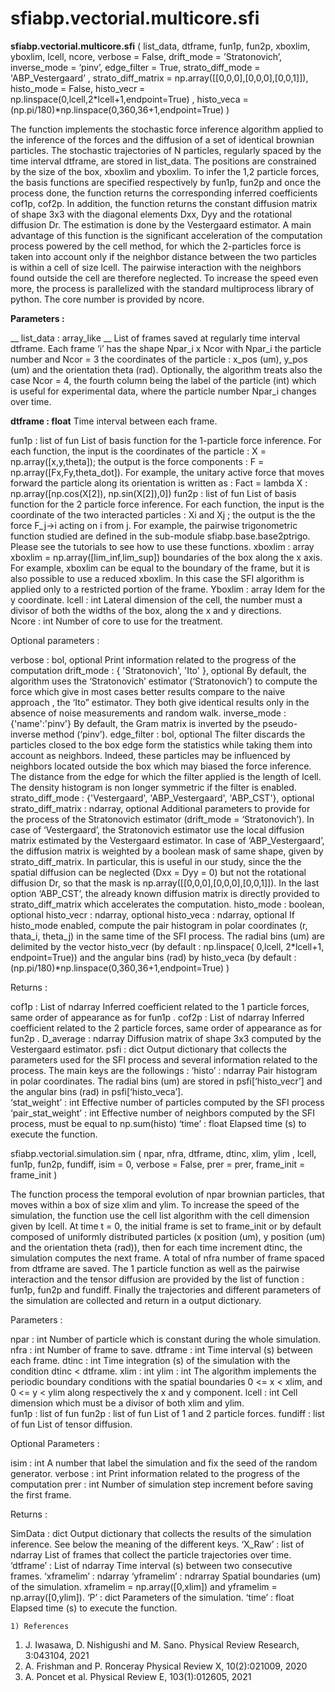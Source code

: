 # sfiabp.vectorial.multicore.sfi

__sfiabp.vectorial.multicore.sfi__ ( list_data, dtframe, fun1p, fun2p, xboxlim, yboxlim, lcell, ncore, verbose = False,  drift_mode = ’Stratonovich’, inverse_mode = ‘pinv’, edge_filter = True,  strato_diff_mode = 'ABP_Vestergaard’ , strato_diff_matrix = np.array([[0,0,0],[0,0,0],[0,0,1]]),  histo_mode = False, histo_vecr = np.linspace(0,lcell,2*lcell+1,endpoint=True) , histo_veca = (np.pi/180)*np.linspace(0,360,36+1,endpoint=True) )

The function implements the stochastic force inference algorithm applied to the inference of the forces and the diffusion of a set of identical brownian particles. The stochastic trajectories of N particles, regularly spaced by the time interval dtframe, are stored in list_data. The positions are constrained by the size of the box, xboxlim and yboxlim. To infer the 1,2 particle forces, the basis functions are specified respectively by fun1p, fun2p and once the process done, the function returns the corresponding inferred coefficients cof1p, cof2p. In addition, the function returns the constant diffusion matrix of shape 3x3 with the diagonal elements Dxx, Dyy and the rotational diffusion Dr. The estimation is done by the Vestergaard estimator. A main advantage of this function is the significant acceleration of the computation process powered by the cell method, for which the 2-particles force is taken into account only if the neighbor distance between the two particles is within a cell of size lcell. The pairwise interaction with the neighbors found outside the cell are therefore neglected. To increase the speed even more, the process is parallelized with the standard multiprocess library of python. The core number is provided by ncore.   

__Parameters :__

__ list_data : array_like __ 
List of frames saved at regularly time interval dtframe. Each frame ‘i’  has the shape Npar_i x Ncor with Npar_i the particle number and Ncor = 3 the coordinates of the particle : x_pos (um), y_pos (um) and the orientation theta (rad). Optionally, the algorithm treats also the case Ncor = 4, the fourth column being the label of the particle (int) which is useful for experimental data, where the particle number Npar_i changes over time. 

__dtframe : float__
Time interval between each frame.

fun1p :  list of fun
List of basis function for the 1-particle force inference. For each function, the input is the coordinates of the particle : X = np.array([x,y,theta]); the output is the force components : F = np.array([Fx,Fy,theta_dot]). For example, the unitary active force that moves forward the particle along its orientation is written as : Fact = lambda X : np.array([np.cos(X[2]), np.sin(X[2]),0])
fun2p : list of fun 
List of basis function for the 2 particle force inference. For each function, the input is the coordinate of the two interacted particles : Xi and Xj ; the output is the the force F_j->i acting on i from j. For example, the pairwise trigonometric function studied are defined in the sub-module  sfiabp.base.base2ptrigo. Please see the tutorials to see how to use these functions. 
xboxlim : array
xboxlim = np.array([lim_inf,lim_sup]) boundaries of the box along the x axis. For example, xboxlim can be equal to the boundary of the frame, but it is also possible to use a reduced xboxlim. In this case the SFI algorithm is applied only to a  restricted portion of the frame. 
Yboxlim : array
Idem for the y coordinate.
lcell :  int 
Lateral dimension of the cell, the number must a divisor of both the widths of the box, along the x and y directions.  
Ncore : int
Number of core to use for the treatment.

Optional parameters :

verbose : bol, optional
Print information related to the progress of the computation
drift_mode : { 'Stratonovich', 'Ito' }, optional
By default, the algorithm uses the ‘Stratonovich’ estimator (‘Stratonovich’) to compute the force which give in most cases better results compare to the naive approach , the ‘Ito” estimator. They both give identical results only in the absence of noise measurements and random walk. 
inverse_mode : {'name':'pinv'}
By default, the Gram matrix is inverted by the pseudo-inverse method (‘pinv’). 
edge_filter : bol, optional
The filter discards the particles closed to the box edge form the statistics while taking them into account as neighbors. Indeed, these particles may be influenced by neighbors located outside the box which may biased the force inference. The distance from the edge for which the filter applied is the length of lcell. The density histogram is non longer symmetric if the filter is enabled. 
strato_diff_mode : {'Vestergaard', 'ABP_Vestergaard', 'ABP_CST'}, optional
strato_diff_matrix : ndarray, optional
Additional parameters to provide for the process of the Stratonovich estimator (drift_mode = ‘Stratonovich’). In case of ‘Vestergaard’, the Stratonovich estimator use the local diffusion matrix estimated by the Vestergaard estimator. In case of ‘ABP_Vestergaard’, the diffusion matrix is weighted by a boolean mask of same shape, given by strato_diff_matrix. In particular, this is useful in our study, since the the spatial diffusion can be neglected (Dxx = Dyy = 0)  but not the rotational diffusion Dr, so that the mask is np.array([[0,0,0],[0,0,0],[0,0,1]]). In the last option ‘ABP_CST’, the already known diffusion matrix is directly provided to strato_diff_matrix which accelerates the computation. 
histo_mode :  boolean, optional
histo_vecr : ndarray, optional
histo_veca : ndarray, optional
If histo_mode enabled, compute the pair histogram in polar coordinates (r, thata_i, theta_j) in the same time of the SFI process. The radial bins (um) are delimited by the vector histo_vecr (by default : np.linspace( 0,lcell, 2*lcell+1, endpoint=True)) and the angular bins (rad) by histo_veca (by default : (np.pi/180)*np.linspace(0,360,36+1,endpoint=True) ) 

Returns :

cof1p :  List of ndarray
Inferred coefficient related to the 1 particle forces, same order of appearance as for fun1p . 
cof2p : List of ndarray
Inferred coefficient related to the 2 particle forces, same order of appearance as for fun2p . 
D_average : ndarray
Diffusion matrix of shape 3x3 computed by the Vestergaard estimator.
psfi : dict
	Output dictionary that collects the parameters used for the SFI process and several information related to the process. The main keys are the followings : 
‘histo’ : ndarray
Pair histogram in polar coordinates. The radial bins (um) are stored in psfi[‘histo_vecr’] and the angular bins (rad) in psfi[‘histo_veca’].  
‘stat_weight’ : int
Effective number of particles computed by the SFI process 
‘pair_stat_weight’ : int 
Effective number of neighbors computed by the SFI process, must be equal to np.sum(histo) 
‘time’ : float
Elapsed time (s) to execute the function.  


sfiabp.vectorial.simulation.sim ( npar, nfra, dtframe, dtinc, xlim, ylim , lcell, fun1p, fun2p, fundiff, isim = 0, verbose = False,  prer = prer, frame_init = frame_init )

The function process the temporal evolution of npar brownian particles, that moves within a box of size xlim and ylim. To increase the speed of the simulation, the function use the cell list algorithm  with the cell dimension given by lcell. At time t = 0, the initial frame is set to frame_init or by default composed of uniformly distributed particles (x position (um), y position (um) and the orientation theta (rad)), then for each time increment dtinc, the simulation computes the next frame. A total of nfra number of frame spaced from dtframe are saved. The 1 particle function as well as the  pairwise interaction and the tensor diffusion are provided by the list of function : fun1p, fun2p and fundiff. Finally the trajectories and different parameters of the simulation are collected and return in a output dictionary.   

Parameters :

npar : int 
Number of particle which is constant during the whole simulation.  
nfra : int 
Number of frame to save. 
dtframe : int
Time interval (s) between each frame.
dtinc : int
Time integration (s) of the simulation with the condition dtinc < dtframe. 
xlim : int
ylim : int
The algorithm implements the periodic boundary conditions with the spatial boundaries 0 <= x < xlim, and 0 <= y < ylim along respectively the x and y component. 
lcell : int
Cell dimension which must be a divisor of both xlim and ylim.    
fun1p : list of fun
fun2p : list of fun 
List of 1 and 2 particle forces. 
fundiff : list of fun
List of tensor diffusion.

Optional Parameters :

isim : int 
A number that label the simulation and fix the seed of the random generator. 
verbose : int 
Print information related to the progress of the computation
prer : int
Number of simulation step increment before saving the first frame.

Returns :

SimData : dict
Output dictionary that collects the results of the simulation inference. 
See below the meaning of the different keys.
	‘X_Raw’ : list of ndarray
List of frames that collect the particle trajectories over time.
‘dtframe’ : List of ndarray
Time interval (s) between two consecutive frames. 
‘xframelim’ : ndarray
‘yframelim’ : ndrarray
Spatial boundaries (um) of the simulation. xframelim = np.array([0,xlim]) and yframelim = np.array([0,ylim]). 
‘P’ : dict
Parameters of the simulation.
‘time’ : float
Elapsed time (s) to execute the function.  

    1) References
1. J. Iwasawa, D. Nishigushi and M. Sano. Physical Review Research, 3:043104, 2021
2. A. Frishman and P. Ronceray Physical Review X, 10(2):021009, 2020
3. A. Poncet et al. Physical Review E, 103(1):012605, 2021
